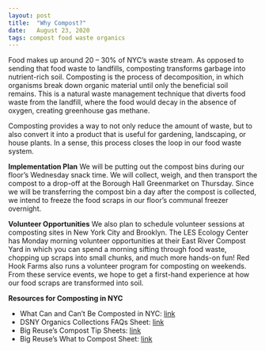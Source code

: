 ```yaml
---
layout: post
title:  "Why Compost?"
date:   August 23, 2020
tags: compost food waste organics 
---
```


Food makes up around 20 – 30% of NYC’s waste stream. As opposed to sending that food waste to landfills, composting transforms garbage into nutrient-rich soil. Composting is the process of decomposition, in which organisms break down organic material until only the beneficial soil remains. This is a natural waste management technique that diverts food waste from the landfill, where the food would decay in the absence of oxygen, creating greenhouse gas methane. 

Composting provides a way to not only reduce the amount of waste, but to also convert it into a product that is useful for gardening, landscaping, or house plants. In a sense, this process closes the loop in our food waste system.

**Implementation Plan**
We will be putting out the compost bins during our floor’s Wednesday snack time. We will collect, weigh, and then transport the compost to a drop-off at the Borough Hall Greenmarket on Thursday. Since we will be transferring the compost bin a day after the compost is collected, we intend to freeze the food scraps in our floor’s communal freezer overnight. 

**Volunteer Opportunities**
We also plan to schedule volunteer sessions at composting sites in New York City and Brooklyn. The LES Ecology Center has Monday morning volunteer opportunities at their East River Compost Yard in which you can spend a morning sifting through food waste, chopping up scraps into small chunks, and much more hands-on fun! Red Hook Farms also runs a volunteer program for composting on weekends. From these service events, we hope to get a first-hand experience at how our food scraps are transformed into soil.

**Resources for Composting in NYC**
+ What Can and Can’t Be Composted in NYC: [link](http://commongroundcompost.com/what-can-cannot-be-composted-in-nyc/)
+ DSNY Organics Collections FAQs Sheet: [link](http://www.nyc.gov/html/mancb7/downloads/pdf/Organics_Collection-FAQs_citywide.pdf)
+ Big Reuse’s Compost Tip Sheets: [link](https://www1.nyc.gov/site/dep/environment/newtown-creek-nature-walk.page)
+ Big Reuse’s What to Compost Sheet: [link](https://www.bigreuse.org/service/what-to-compost/)
